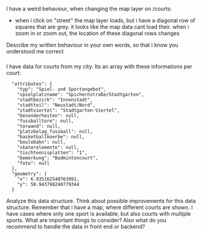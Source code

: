 I have a weird behaviour, when changing the map layer on /courts:

- when i click on "street" the map layer loads, but i have a diagonal row of squares that are grey. it looks like the map data cant load their. when i zoom in or zoom out, the location of these diagonal rows changes

Describe my written behaviour in your own words, so that i know you understood me correct


###

I have data for courts from my city. Its an array with these informations per court:

      "attributes": {
        "typ": "Spiel- und Sportangebot",
        "spielplatzname": "Spichernstraße/Stadtgarten",
        "stadtbezirk": "Innenstadt",
        "stadtteil": "Neustadt/Nord",
        "stadtviertel": "Stadtgarten-Viertel",
        "besonderheiten": null,
        "fussballtore": null,
        "torwand": null,
        "platzbelag_fussball": null,
        "basketballkoerbe": null,
        "boulebahn": null,
        "skaterelemente": null,
        "tischtennisplatten": "1",
        "bemerkung": "Badmintoncourt",
        "foto": null
      },
      "geometry": {
        "x": 6.935162540763991,
        "y": 50.943798240779344
      }

Analyze this data structure. Think about possible improvements for this data structure.
Remember that i have a map, where different courts are shown. I have cases where only one sport is available, but also courts with multiple sports. What are important things to consider? Also what do you recommend to handle the data in front end or backend?

